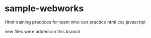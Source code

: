 # sample-webworks
Html training practices for team who can practice html css javascript 

new files were added oin this branch 
